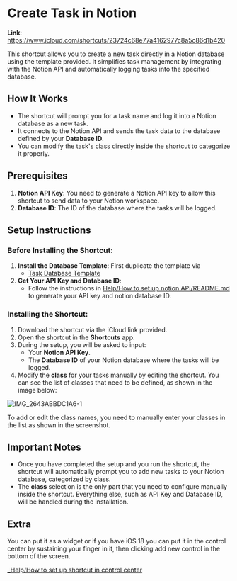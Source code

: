 # Create Task in Notion

**Link**: https://www.icloud.com/shortcuts/23724c68e77a4162977c8a5c86d1b420

This shortcut allows you to create a new task directly in a Notion database using the template provided. It simplifies task management by integrating with the Notion API and automatically logging tasks into the specified database.

## How It Works

- The shortcut will prompt you for a task name and log it into a Notion database as a new task.
- It connects to the Notion API and sends the task data to the database defined by your **Database ID**.
- You can modify the task's class directly inside the shortcut to categorize it properly.

## Prerequisites

1. **Notion API Key**: You need to generate a Notion API key to allow this shortcut to send data to your Notion workspace.
2. **Database ID**: The ID of the database where the tasks will be logged.


## Setup Instructions

### Before Installing the Shortcut:

1. **Install the Database Template**: First duplicate the template via
     - [Task Database Template](https://lyrical-surprise-739.notion.site/11d07d2edf358001b565fceb52871546?v=11d07d2edf358110a280000cd7b1c2c2&pvs=4) 
2. **Get Your API Key and Database ID**:
   - Follow the instructions in [Help/How to set up notion API/README.md](https://github.com/jjdiazo1/iOShortcuts/tree/33d7ac06377a56fc4c6d9c18cf0ee99ee1dd6bb7/_Help/How%20to%20set%20up%20notion%20API) to generate your API key and notion database ID.

### Installing the Shortcut:

1. Download the shortcut via the iCloud link provided.
2. Open the shortcut in the **Shortcuts** app.
3. During the setup, you will be asked to input:
   - Your **Notion API Key**.
   - The **Database ID** of your Notion database where the tasks will be logged.
4. Modify the **class** for your tasks manually by editing the shortcut. You can see the list of classes that need to be defined, as shown in the image below:

![IMG_2643ABBDC1A6-1](https://github.com/user-attachments/assets/7fe507da-686e-413f-b0e8-556758ffa3e7)

To add or edit the class names, you need to manually enter your classes in the list as shown in the screenshot.

## Important Notes

- Once you have completed the setup and you run the shortcut, the shortcut will automatically prompt you to add new tasks to your Notion database, categorized by class.
- The **class** selection is the only part that you need to configure manually inside the shortcut. Everything else, such as API Key and Database ID, will be handled during the installation.

## Extra

You can put it as a widget or if you have iOS 18 you can put it in the control center by sustaining your finger in it, then clicking add new control in the bottom of the screen.

[_Help/How to set up shortcut in control center](https://github.com/jjdiazo1/iOShortcuts/tree/5ea0370b892b0c4127df72cdcdebe3cc22c86721/_Help/How%20to%20set%20up%20shortcut%20in%20control%20center)
